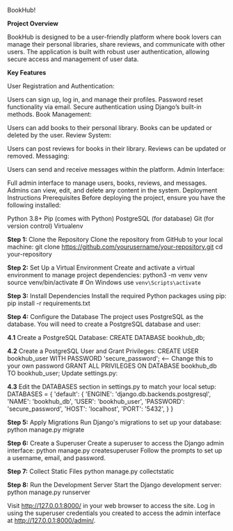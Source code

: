 BookHub!

**Project Overview**

BookHub is designed to be a user-friendly platform where book lovers can manage their personal libraries, share reviews, and communicate with other users. The application is built with robust user authentication, allowing secure access and management of user data.

**Key Features**

User Registration and Authentication:

Users can sign up, log in, and manage their profiles.
Password reset functionality via email.
Secure authentication using Django’s built-in methods.
Book Management:

Users can add books to their personal library.
Books can be updated or deleted by the user.
Review System:

Users can post reviews for books in their library.
Reviews can be updated or removed.
Messaging:

Users can send and receive messages within the platform.
Admin Interface:

Full admin interface to manage users, books, reviews, and messages.
Admins can view, edit, and delete any content in the system.
Deployment Instructions
Prerequisites
Before deploying the project, ensure you have the following installed:

Python 3.8+
Pip (comes with Python)
PostgreSQL (for database)
Git (for version control)
Virtualenv 

**Step 1:**
Clone the Repository
Clone the repository from GitHub to your local machine:
git clone https://github.com/yourusername/your-repository.git
cd your-repository

**Step 2:**
Set Up a Virtual Environment
Create and activate a virtual environment to manage project dependencies:
python3 -m venv venv
source venv/bin/activate  # On Windows use `venv\Scripts\activate`

**Step 3:** Install Dependencies
Install the required Python packages using pip:
pip install -r requirements.txt

**Step 4:** Configure the Database
The project uses PostgreSQL as the database. You will need to create a PostgreSQL database and user:

**4.1** Create a PostgreSQL Database:
CREATE DATABASE bookhub_db;

**4.2** Create a PostgreSQL User and Grant Privileges:
CREATE USER bookhub_user WITH PASSWORD 'secure_password'; <-- Change this to your own password
GRANT ALL PRIVILEGES ON DATABASE bookhub_db TO bookhub_user;
Update settings.py:

**4.3** Edit the DATABASES section in settings.py to match your local setup:
DATABASES = {
    'default': {
        'ENGINE': 'django.db.backends.postgresql',
        'NAME': 'bookhub_db',
        'USER': 'bookhub_user',
        'PASSWORD': 'secure_password',
        'HOST': 'localhost',
        'PORT': '5432',
    }
}

**Step 5:** Apply Migrations
Run Django's migrations to set up your database:
python manage.py migrate


**Step 6:** Create a Superuser
Create a superuser to access the Django admin interface:
python manage.py createsuperuser
Follow the prompts to set up a username, email, and password.

**Step 7:** Collect Static Files
python manage.py collectstatic

**Step 8:** Run the Development Server
Start the Django development server:
python manage.py runserver

Visit http://127.0.0.1:8000/ in your web browser to access the site. Log in using the superuser credentials you created to access the admin interface at http://127.0.0.1:8000/admin/.
